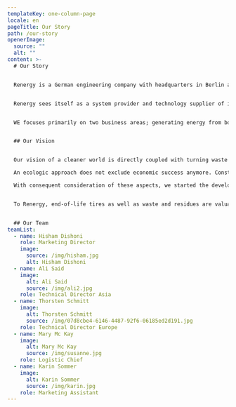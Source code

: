 ```yaml
---
templateKey: one-column-page
locale: en
pageTitle: Our Story
path: /our-story
openerImage:
  source: ""
  alt: ""
content: >-
  # Our Story 


  Renergy is a German engineering company with headquarters in Berlin and a branch in Dubai.


  Renergy sees itself as a system provider and technology supplier of innovative, ecological and highly profitable environmental technologies in the know-how areas of recycling and recovery. We deliver turnkey solutions tailored to your needs, without any further investment from your side.


  WE focuses primarily on two business areas; generating energy from both waste and tire recycling.


  ## Our Vision


  Our vision of a cleaner world is directly coupled with turning waste materials into valuable commodities with high returns on investment.\

  An ecologic approach does not exclude economic success anymore. Constantly growing waste streams and amounts of end-of-life tires globally force to increasing endeavours for ecologic and economic solutions.\

  With consequent consideration of these aspects, we started the development of tire and waste recovery systems which today reflect the current technological state of the art and, for the first time, allow a to-date unseen affectivity and profitability as well as an outstanding high yield of the employed capital.


  To Renergy, end-of-life tires as well as waste and residues are valuable raw material resources. Simple disposal or incineration does not comply with our vision.


  ## Our Team
teamList:
  - name: Hisham Dishoni
    role: Marketing Director
    image:
      source: /img/hisham.jpg
      alt: Hisham Dishoni
  - name: Ali Said
    image:
      alt: Ali Said
      source: /img/ali2.jpg
    role: Technical Director Asia
  - name: Thorsten Schmitt
    image:
      alt: Thorsten Schmitt
      source: /img/07d8cbe4-6146-4487-92f6-06185ed2d191.jpg
    role: Technical Director Europe
  - name: Mary Mc Kay
    image:
      alt: Mary Mc Kay
      source: /img/susanne.jpg
    role: Logistic Chief
  - name: Karin Sommer
    image:
      alt: Karin Sommer
      source: /img/karin.jpg
    role: Marketing Assistant
---
```

